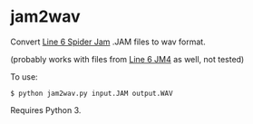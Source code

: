 # jam2wav

Convert [Line 6 Spider Jam](https://line6.com/spider-classics/spider-jam) .JAM files to wav format.

(probably works with files from [Line 6 JM4](https://line6.com/jm4looper/) as well, not tested)

To use:

    $ python jam2wav.py input.JAM output.WAV
    
Requires Python 3.